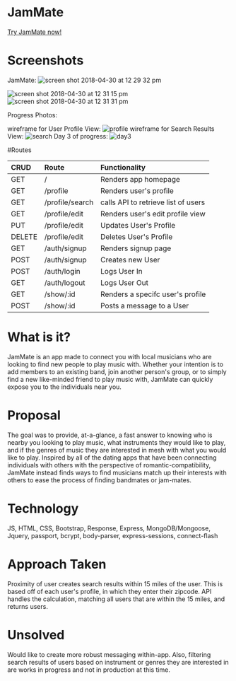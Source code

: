 # JamMate

[Try JamMate now!](https://jam-mate.herokuapp.com "JamMate")

# Screenshots
JamMate:
![screen shot 2018-04-30 at 12 29 32 pm](https://user-images.githubusercontent.com/36775791/39446114-37f7b28e-4c72-11e8-8ed7-d429e969d80f.png)

![screen shot 2018-04-30 at 12 31 15 pm](https://user-images.githubusercontent.com/36775791/39446175-7787d2e4-4c72-11e8-8e72-1e45d886eea6.png)
![screen shot 2018-04-30 at 12 31 31 pm](https://user-images.githubusercontent.com/36775791/39446176-779a374a-4c72-11e8-81e8-a083a0aab63d.png)

Progress Photos:

wireframe for User Profile View:
![profile](https://user-images.githubusercontent.com/36775791/39435948-8655b3ac-4c51-11e8-9c9a-27412d5c83f1.png)
wireframe for Search Results View:
![search](https://user-images.githubusercontent.com/36775791/39435949-8669ff88-4c51-11e8-953f-ae75ef64707f.png)
Day 3 of progress:
![day3](https://user-images.githubusercontent.com/36775791/39435947-86403ebe-4c51-11e8-83c9-144343ebc2b6.png)


#Routes

| CRUD          | Route             | Functionality                      |
|:--------------|:------------------|:-----------------------------------|
| GET           | /		            | Renders app homepage               |
| GET           | /profile          | Renders user's profile             |
| GET           | /profile/search   | calls API to retrieve list of users|
| GET           | /profile/edit     | Renders user's edit profile view   |
| PUT           | /profile/edit     | Updates User's Profile             |
| DELETE        | /profile/edit     | Deletes User's Profile             |
| GET           | /auth/signup      | Renders signup page                |
| POST          | /auth/signup      | Creates new User                   |
| POST          | /auth/login       | Logs User In                       |
| GET           | /auth/logout      | Logs User Out                      |
| GET           | /show/:id         | Renders a specifc user's profile   |
| POST          | /show/:id         | Posts a message to a User          |


# What is it?

JamMate is an app made to connect you with local musicians who are looking to find new people to play music with. Whether your intention is to add members to an existing band, join another person's group, or to simply find a new like-minded friend to play music with, JamMate can quickly expose you to the individuals near you.

# Proposal

The goal was to provide, at-a-glance, a fast answer to knowing who is nearby you looking to play music, what instruments they would like to play, and if the genres of music they are interested in mesh with what you would like to play. Inspired by all of the dating apps that have been connecting individuals with others with the perspective of romantic-compatibility, JamMate instead finds ways to find musicians match up their interests with others to ease the process of finding bandmates or jam-mates.

# Technology

JS, HTML, CSS, Bootstrap, Response, Express, MongoDB/Mongoose, Jquery, passport, bcrypt, body-parser, express-sessions, connect-flash

# Approach Taken

Proximity of user creates search results within 15 miles of the user. This is based off of each user's profile, in which they enter their zipcode. API handles the calculation, matching all users that are within the 15 miles, and returns users. 

# Unsolved

Would like to create more robust messaging within-app. Also, filtering search results of users based on instrument or genres they are interested in are works in progress and not in production at this time. 

